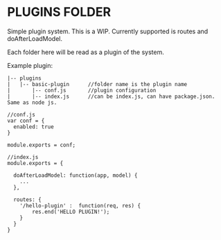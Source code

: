 PLUGINS FOLDER
==================

Simple plugin system. This is a WIP. Currently supported is routes and doAfterLoadModel.

Each folder here will be read as a plugin of the system.

Example plugin:

    |-- plugins          
    |   |-- basic-plugin      //folder name is the plugin name    
    |       |-- conf.js       //plugin configuration  
    |       |-- index.js      //can be index.js, can have package.json. Same as node js.   


```
//conf.js
var conf = {
  enabled: true
}

module.exports = conf;
```

```
//index.js
module.exports = {

  doAfterLoadModel: function(app, model) {
    ...
  },

  routes: {
    '/hello-plugin' :  function(req, res) {
        res.end('HELLO PLUGIN!');
    }
  }
}
```